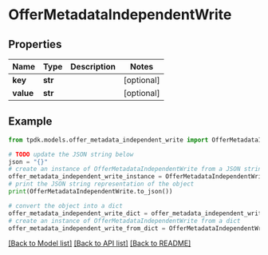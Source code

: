 # OfferMetadataIndependentWrite



## Properties

Name | Type | Description | Notes
------------ | ------------- | ------------- | -------------
**key** | **str** |  | [optional] 
**value** | **str** |  | [optional] 

## Example

```python
from tpdk.models.offer_metadata_independent_write import OfferMetadataIndependentWrite

# TODO update the JSON string below
json = "{}"
# create an instance of OfferMetadataIndependentWrite from a JSON string
offer_metadata_independent_write_instance = OfferMetadataIndependentWrite.from_json(json)
# print the JSON string representation of the object
print(OfferMetadataIndependentWrite.to_json())

# convert the object into a dict
offer_metadata_independent_write_dict = offer_metadata_independent_write_instance.to_dict()
# create an instance of OfferMetadataIndependentWrite from a dict
offer_metadata_independent_write_from_dict = OfferMetadataIndependentWrite.from_dict(offer_metadata_independent_write_dict)
```
[[Back to Model list]](../README.md#documentation-for-models) [[Back to API list]](../README.md#documentation-for-api-endpoints) [[Back to README]](../README.md)



